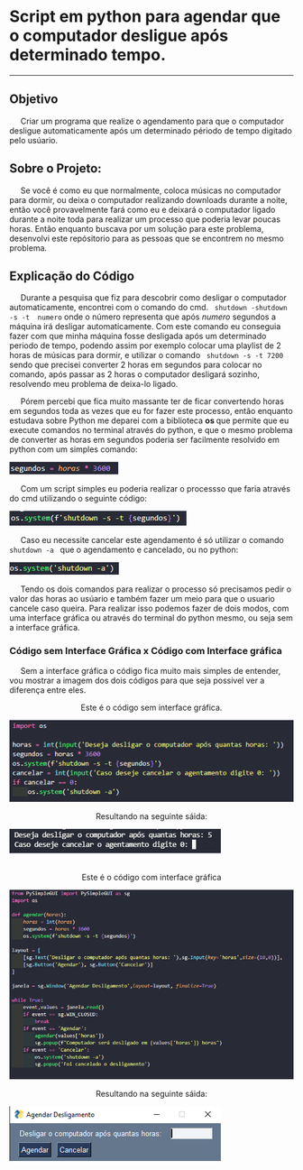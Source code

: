 <h1> Script em python para agendar que o computador desligue após determinado tempo. </h1>
<hr>
<h2> Objetivo </h2>
<p>&nbsp;&nbsp;&nbsp;&nbsp; Criar um programa que realize o agendamento para que o computador desligue automaticamente após um determinado périodo de tempo digitado pelo usúario. </p>

<h2> Sobre o Projeto: </h2>
<p>&nbsp;&nbsp;&nbsp;&nbsp; Se você é como eu que normalmente, coloca músicas no computador para dormir, ou deixa o computador realizando downloads durante a noite, então você provavelmente fará como eu e deixará o computador ligado durante a noite toda para realizar um processo que poderia levar poucas horas. Então enquanto buscava por um solução para este problema, desenvolvi este repósitorio para as pessoas que se encontrem no mesmo problema. </p>
    
<h2> Explicação do Código </h2>
<p>&nbsp;&nbsp;&nbsp;&nbsp; Durante a pesquisa que fiz para descobrir como desligar o computador automaticamente, encontrei com o comando do cmd. <code> shutdown -shutdown -s -t  numero</code> onde o número representa que após <i> numero  </i>segundos a máquina irá desligar automaticamente.  Com este comando eu conseguia fazer com que minha máquina fosse desligada após um determinado periodo de tempo, podendo assim por exemplo colocar uma playlist de 2 horas de músicas para dormir, e utilizar o comando <code> shutdown -s -t 7200 </code> sendo que precisei converter 2 horas em segundos para colocar no comando, após passar as 2 horas o computador desligará sozinho, resolvendo meu problema de deixa-lo ligado.</p>
<p>&nbsp;&nbsp;&nbsp;&nbsp; Pórem percebi que fica muito massante ter de ficar convertendo horas em segundos toda as vezes que eu for fazer este processo, então enquanto estudava sobre Python me deparei com a biblioteca <b> os </b> que permite que eu execute comandos no terminal através do python, e que o mesmo problema de converter as horas em segundos poderia ser facilmente resolvido em python com um simples comando: </p>
    <img src='Imagens/converter_horas.png'>
<p>&nbsp;&nbsp;&nbsp;&nbsp; Com um script simples eu poderia realizar o processso que faria através do cmd utilizando o seguinte código: </p>
    <img src='Imagens/comando.png'>
<p>&nbsp;&nbsp;&nbsp;&nbsp; Caso eu necessite cancelar este agendamento é só utilizar o comando <code> shutdown -a </code> que o agendamento e cancelado, ou no python: </p>
    <img src='Imagens/cancelarAgendamento.png'>
<p>&nbsp;&nbsp;&nbsp;&nbsp; Tendo os dois comandos para realizar o processo só precisamos pedir o valor das horas ao usúario e também fazer um meio para que o usuario cancele caso queira. Para realizar isso podemos fazer de dois modos, com uma interface gráfica ou através do terminal do python mesmo, ou seja sem a interface gráfica.
<br>
<h3> Código sem Interface Gráfica x Código com Interface gráfica </h3>
<p>&nbsp;&nbsp;&nbsp;&nbsp; Sem a interface gráfica o código fica muito mais simples de entender, vou mostrar a imagem dos dois códigos para que seja possivel ver a diferença entre eles. </p>

<p align='center'> Este é o código sem interface gráfica. </p>
    <img src='Imagens/codigo_simples.png'>
<p align='center'> Resultando na seguinte sáida: </p>
    <img src='Imagens/saida_simples.png'>
    <br>
    <br>
<p align='center'> Este é o código com interface gráfica </p>
    <img src='Imagens/codigo_interface.png'>
<p align='center'> Resultando na seguinte sáida: </p>
    <img src='Imagens/interface.png'>